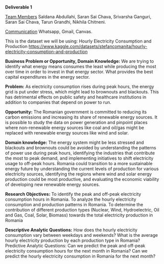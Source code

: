 **Deliverable 1**

<ins>Team Members</ins>
Saldana Abdullahi, Saran Sai Chava, Srivarsha Ganguri, Saran Sai Chava, Tarun Grandhi, Nikhila Chitneni.

<ins>Communication</ins>
Whatsapp, Gmail, Canvas. 




This is the dataset we will be using: Hourly Electricity Consumption and Production
https://www.kaggle.com/datasets/stefancomanita/hourly-electricity-consumption-and-production






**Business Problem or Opportunity, Domain Knowledge:** We are trying to identify what energy means consumes the least while producing the most over time in order to invest in that energy sector. What provides the best capital expenditures in the energy sector.

**Problem:** As electricity consumption rises during peak hours, the energy grid is put under stress, which might lead to brownouts and blackouts. This has detrimental effects on public safety and healthcare institutions in addition to companies that depend on power to run.

**Opportunity:** The Romanian government is committed to reducing its carbon emissions and increasing its share of renewable energy sources. It is possible to study the data on power generation and pinpoint places where non-renewable energy sources like coal and oil/gas might be replaced with renewable energy sources like wind and solar.

**Domain knowledge:** The energy system might be less stressed and blackouts and brownouts could be avoided by understanding the patterns of power use during peak hours, identifying the industries that contribute the most to peak demand, and implementing initiatives to shift electricity usage to off-peak hours.
Romania could transition to a more sustainable energy future by understanding the current levels of production for various electricity sources, identifying the regions where wind and solar energy production could be most productive, and evaluating the economic viability of developing new renewable energy sources.


**Research Objectives:** To identify the peak and off-peak electricity consumption hours in Romania. To analyze the hourly electricity consumption and production patterns in Romania. To determine the contribution of different production types (Nuclear, Wind, Hydroelectric, Oil and Gas, Coal, Solar, Biomass) towards the total electricity production in Romania

**Descriptive Analytic Questions:** How does the hourly electricity consumption vary between weekdays and weekends? What is the average hourly electricity production by each production type in Romania? Predictive Analytic Questions: Can we predict the peak and off-peak electricity consumption hours for the next month in Romania? Can we predict the hourly electricity consumption in Romania for the next month?


